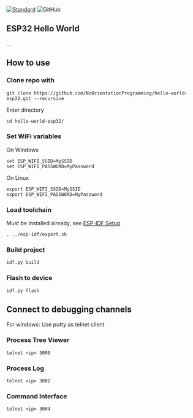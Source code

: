 [![Standard](https://img.shields.io/badge/standard-C%2B%2B11-blue.svg?style=plastic&logo=c%2B%2B)](https://en.wikipedia.org/wiki/C%2B%2B#Standardization)
![GitHub](https://img.shields.io/github/license/NoOrientationProgramming/hello-world-stm32?style=plastic&color=blue)

## ESP32 Hello World

...

## How to use

### Clone repo with
```
git clone https://github.com/NoOrientationProgramming/hello-world-esp32.git --recursive
```

Enter directory
```
cd hello-world-esp32/
```

### Set WiFi variables

On Windows
```
set ESP_WIFI_SSID=MySSID
set ESP_WIFI_PASSWORD=MyPassword
```

On Linux
```
export ESP_WIFI_SSID=MySSID
export ESP_WIFI_PASSWORD=MyPassword
```

### Load toolchain

Must be installed already, see [ESP-IDF Setup](https://docs.espressif.com/projects/esp-idf/en/latest/esp32/get-started/linux-macos-setup.html)

```
. ../esp-idf/export.sh
```

### Build project
```
idf.py build
```

### Flash to device
```
idf.py flash
```

## Connect to debugging channels

For windows: Use putty as telnet client

### Process Tree Viewer
```
telnet <ip> 3000
```

### Process Log
```
telnet <ip> 3002
```

### Command Interface
```
telnet <ip> 3004
```


